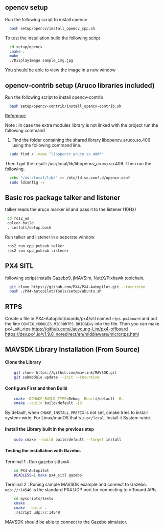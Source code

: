 ## opencv setup
Run the following script to install opencv 
```bash
  bash setup/opencv/install_opencv_cpp.sh
```
To test the installation build the following script

```bash
  cd setup/opencv
  cmake .
  make
  ./DisplayImage sample_img.jpg
```
You should be able to view the image in a new window



## opencv-contrib setup (Aruco libraries included)
Run the following script to install opencv-contrib 
```bash
  bash setup/opencv-contrib/install_opencv-contrib.sh
```
[Reference](https://docs.opencv.org/4.x/d4/d17/namespacecv_1_1aruco.html)

Note : In case the extra modules library is not linked with the project run the following command

1. Find the folder containing the shared library libopencv_aruco.so.406 using the following command line.
```bash
  sudo find / -name "libopencv_aruco.so.406*"
```
Then I got the result: /usr/local/lib/libopencv_aruco.so.406. Then run the following.
```bash
  echo "/usr/local/lib/" >> /etc/ld.so.conf.d/opencv.conf 
  sudo ldconfig -v
```

## Basic ros package talker and listener
talker reads the aruco marker id and pass it to the listener (10Hz)
 ```bash
  cd ros2_ws
  colcon build
  . install/setup.bash
```
Run talker and listener in a seperate window
 ```bash
  ros2 run cpp_pubsub talker
  ros2 run cpp_pubsub listener
```

## PX4 SITL
following script installs Gazebo9, jMAVSim, NuttX/Pixhawk toolchain.
```bash
  git clone https://github.com/PX4/PX4-Autopilot.git --recursive
  bash ./PX4-Autopilot/Tools/setup/ubuntu.sh
```


## RTPS 
Create a file in PX4-Autopilot/boards/px4/sitl named ```rtps.px4board``` and put the line ```CONFIG_MODULES_MICRORTPS_BRIDGE=y``` into the file. Then you can make px4_sitl_rtps 
https://github.com/Jaeyoung-Lim/px4-offboard 
https://dev.px4.io/v1.9.0_noredirect/en/middleware/micrortps.html


## MAVSDK Library Installation (From Source)
#### Clone the Library
```bash
    git clone https://github.com/mavlink/MAVSDK.git
    git submodule update --init --recursive
```
#### Configure First and then Build
```bash
    cmake -DCMAKE_BUILD_TYPE=Debug -Bbuild/default -H.
    cmake --build build/default -j8
```
By default, when ```CMAKE_INSTALL_PREFIX``` is not set, cmake tries to install system-wide.
For Linux/macOS that's ```/usr/local```. Install it System-wide.
#### Install the Library built in the previous step
```bash
    sudo cmake --build build/default --target install
```
#### Testing the installation with Gazebo.
Terminal 1  : Run gazebo sitl px4
```bash
    cd PX4-Autopilot
    HEADLESS=1 make px4_sitl gazebo
```
Terminal 2 : Runing sample MAVSDK example and connect to Gazebo.
```udp://:14540``` is the standard PX4 UDP port for connecting to offboard APIs.
```bash
    cd myscripts/tests
    cmake .
    cmake --build .
    ./script udp://:14540
```
MAVSDK should be able to connect to the Gazebo simulator.





